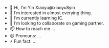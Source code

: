- 👋 Hi, I’m Yin Xiaoyu@xiaoyu8yin
- 👀 I’m interested in almost everying thing.
- 🌱 I’m currently learning IC.
- 💞️ I’m looking to collaborate on gaming partner.
- 📫 How to reach me ...
- 😄 Pronouns: ...
- ⚡ Fun fact: ...

<!---
xiaoyu8yin/xiaoyu8yin is a ✨ special ✨ repository because its `README.md` (this file) appears on your GitHub profile.
You can click the Preview link to take a look at your changes.
--->
